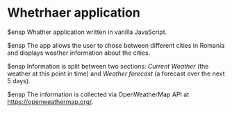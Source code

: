 # Whetrhaer application

$ensp Whather application written in vanilla JavaScript.

$ensp The app allows the user to chose between different cities in Romania and displays weather information about the cities.

$ensp Information is split between two sections: _Current Weather_ (the weather at this point in time) and _Weather forecast_ (a forecast over the next 5 days).

$ensp The information is collected via OpenWeatherMap API at https://openweathermap.org/.


